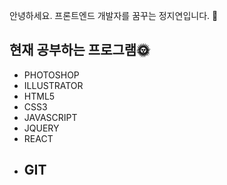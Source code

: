 안녕하세요. 프론트엔드 개발자를 꿈꾸는 정지연입니다. 👋
## 현재 공부하는 프로그램🌞
* PHOTOSHOP
* ILLUSTRATOR
* HTML5
* CSS3
* JAVASCRIPT
* JQUERY
* REACT
* GIT
  ----
  


<!--
**wpdl724/wpdl724** is a ✨ _special_ ✨ repository because its `README.md` (this file) appears on your GitHub profile.

Here are some ideas to get you started:

- 🔭 I’m currently working on ...
- 🌱 I’m currently learning ...
- 👯 I’m looking to collaborate on ...
- 🤔 I’m looking for help with ...
- 💬 Ask me about ...
- 📫 How to reach me: ...
- 😄 Pronouns: ...
- ⚡ Fun fact: ...
-->
